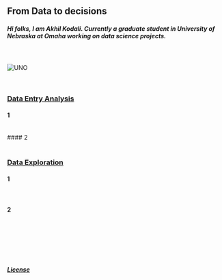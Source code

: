 ## From Data to decisions

##### Hi folks, I am Akhil Kodali. Currently a graduate student in University of Nebraska at Omaha working on data science projects.

<br><br>
![UNO](https://images.app.goo.gl/S1KNsRpzvTcuRLd47)

<br>

### [Data Entry Analysis](https://www.unomaha.edu/)
#### 1 
<br>
#### 2 
<br><br>

### [Data Exploration](https://www.unomaha.edu/)

#### 1 
<br>

#### 2 
<br>
<br>
<br>
<br>
<br>









##### [License](https://github.com/akodali1/Data-to-decision-class/blob/main/LICENSE)
